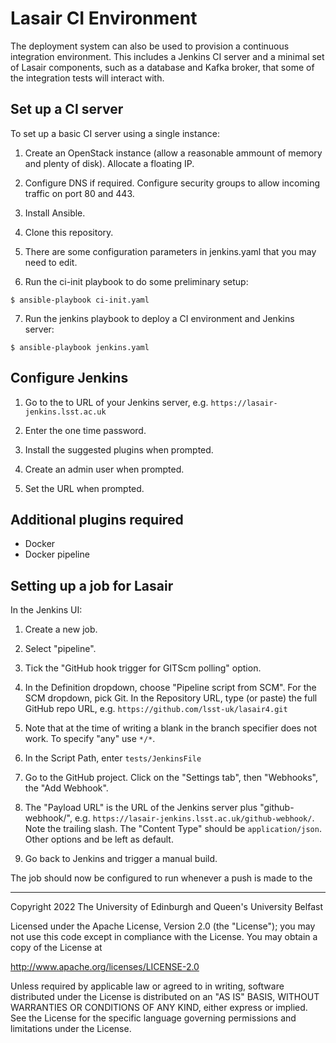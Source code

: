 # Lasair CI Environment

The deployment system can also be used to provision a continuous integration environment.
This includes a Jenkins CI server and a minimal set of Lasair components, such as
a database and Kafka broker, that some of the integration tests will interact with.

## Set up a CI server

To set up a basic CI server using a single instance:

1. Create an OpenStack instance (allow a reasonable ammount of memory and plenty of disk).
Allocate a floating IP.

2. Configure DNS if required. Configure security groups to allow incoming traffic on port
80 and 443.

3. Install Ansible.

4. Clone this repository.

5. There are some configuration parameters in jenkins.yaml that you may need to edit.

6. Run the ci-init playbook to do some preliminary setup:
```
$ ansible-playbook ci-init.yaml
```

7. Run the jenkins playbook to deploy a CI environment and Jenkins server:
```
$ ansible-playbook jenkins.yaml
```

## Configure Jenkins

1. Go to the to URL of your Jenkins server, e.g. `https://lasair-jenkins.lsst.ac.uk`

2. Enter the one time password.

3. Install the suggested plugins when prompted.

4. Create an admin user when prompted.

5. Set the URL when prompted.

## Additional plugins required

* Docker
* Docker pipeline

## Setting up a job for Lasair

In the Jenkins UI:

1. Create a new job.

2. Select "pipeline".

3. Tick the "GitHub hook trigger for GITScm polling" option.

4. In the Definition dropdown, choose "Pipeline script from SCM". For the SCM dropdown, pick Git.
In the Repository URL, type (or paste) the full GitHub repo URL, e.g. `https://github.com/lsst-uk/lasair4.git`

5. Note that at the time of writing a blank in the branch specifier does not work.
To specify "any" use `*/*`.

6. In the Script Path, enter `tests/JenkinsFile`

7. Go to the GitHub project. Click on the "Settings tab", then "Webhooks", the "Add Webhook".

8. The "Payload URL" is the URL of the Jenkins server plus "github-webhook/", e.g.
`https://lasair-jenkins.lsst.ac.uk/github-webhook/`. Note the trailing slash. The "Content Type"
should be `application/json`. Other options and be left as default.

9. Go back to Jenkins and trigger a manual build.

The job should now be configured to run whenever a push is made to the 


---

Copyright 2022 The University of Edinburgh and Queen's University Belfast

Licensed under the Apache License, Version 2.0 (the "License");
you may not use this code except in compliance with the License.
You may obtain a copy of the License at

   http://www.apache.org/licenses/LICENSE-2.0

Unless required by applicable law or agreed to in writing, software
distributed under the License is distributed on an "AS IS" BASIS,
WITHOUT WARRANTIES OR CONDITIONS OF ANY KIND, either express or implied.
See the License for the specific language governing permissions and
limitations under the License.

